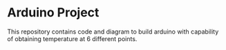 # Arduino Project

This repository contains code and diagram to build arduino with capability of obtaining temperature at 6 different points.
